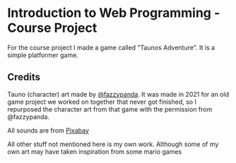 # Introduction to Web Programming - Course Project

For the course project I made a game called "Taunos Adventure". It is a simple platformer game.

## Credits 
Tauno (character) art made by [@fazzypanda](https://www.instagram.com/fazzypanda/). It was made in 2021 for an old game project we worked on together that never got finished, so I repurposed the character art from that game with the permission from @fazzypanda.

All sounds are from [Pixabay](https://pixabay.com/)

All other stuff not mentioned here is my own work. Although some of my own art may have taken inspiration from some mario games